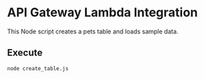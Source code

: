 # API Gateway Lambda Integration

This Node script creates a pets table and loads sample data.

## Execute

`node create_table.js`
